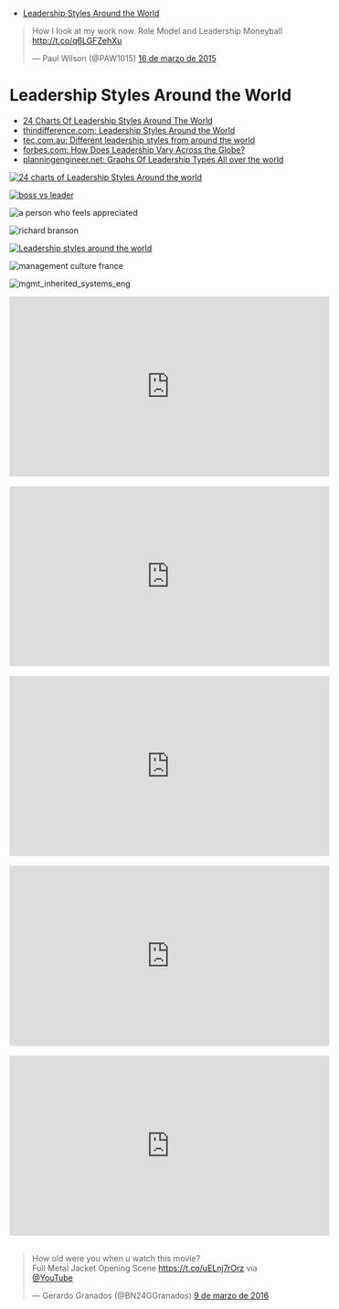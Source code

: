 <!-- MarkdownTOC -->

- [Leadership Styles Around the World](#leadership-styles-around-the-world)

<!-- /MarkdownTOC -->

<blockquote class="twitter-tweet tw-align-center" data-lang="es"><p lang="en" dir="ltr">How I look at my work now. Role Model and Leadership Moneyball <a href="http://t.co/q6LGFZehXu">http://t.co/q6LGFZehXu</a></p>&mdash; Paul Wilson (@PAW1015) <a href="https://twitter.com/PAW1015/status/577323235630587904">16 de marzo de 2015</a></blockquote>
<script async src="//platform.twitter.com/widgets.js" charset="utf-8"></script>

# Leadership Styles Around the World
- [24 Charts Of Leadership Styles Around The World](http://www.businessinsider.com/leadership-styles-around-the-world-2013-12)
- [thindifference.com: Leadership Styles Around the World](https://www.thindifference.com/2014/11/leadership-styles-around-world/)
- [tec.com.au: Different leadership styles from around the world](http://tec.com.au/resource/different-leadership-styles-from-around-the-world/)
- [forbes.com: How Does Leadership Vary Across the Globe?](http://www.forbes.com/sites/joshbersin/2012/10/31/are-expat-programs-dead/)
- [planningengineer.net: Graphs Of Leadership Types All over the world](http://www.planningengineer.net/graphs-of-leadership-types-all-over-the-world/)

[![24 charts of Leadership Styles Around the world](images/BI_leadership_styles_around_the_world.png)](http://www.businessinsider.com/leadership-styles-around-the-world-2013-12)

[![boss vs leader](images/boss_vs_leader.png)](http://www.presentationgo.com/presentation/differences-boss-leader-powerpoint/)

![a person who feels appreciated](images/appreciated_person.jpg)
 
![richard branson](images/richardbranson.jpg)

[![Leadership styles around the world](images/Leadership-Styles-Around-The-World.png)](http://www.planningengineer.net/graphs-of-leadership-types-all-over-the-world/)

![management culture france](images/management_culture_france.png)

![mgmt_inherited_systems_eng](images/mgmt_inherited_systems_eng.png)

<div class="container">
<iframe width="560" height="315" src="https://www.youtube.com/embed/g1r5vBJnJAE?rel=0" frameborder="0" allowfullscreen class="video"></iframe>
</div>
<br/>

<div class="container">
<iframe width="560" height="315" src="https://www.youtube.com/embed/5-2u22cpYic?rel=0" frameborder="0" allowfullscreen class="video"></iframe>
</div>
<br/>

<div class="container">
<iframe width="560" height="315" src="https://www.youtube.com/embed/vhiYZTzjOTw?rel=0" frameborder="0" allowfullscreen class="video"></iframe>
</div>
<br/>

<div class="container">
<iframe width="560" height="315" src="https://www.youtube.com/embed/6j0TVGQmVAc?rel=0" frameborder="0" allowfullscreen class="video"></iframe>
</div>
<br/>

<div class="container">
<iframe width="560" height="315" src="https://www.youtube.com/embed/f60dheI4ARg?rel=0" frameborder="0" allowfullscreen class="video"></iframe>
</div>
<br/>

<blockquote class="twitter-tweet tw-align-center" data-lang="es"><p lang="en" dir="ltr">How old were you when u watch this movie?<br>Full Metal Jacket Opening Scene <a href="https://t.co/uELnj7rOrz">https://t.co/uELnj7rOrz</a> via <a href="https://twitter.com/YouTube">@YouTube</a></p>&mdash; Gerardo Granados (@BN24GGranados) <a href="https://twitter.com/BN24GGranados/status/707623054302576640">9 de marzo de 2016</a></blockquote><script async src="//platform.twitter.com/widgets.js" charset="utf-8"></script>

